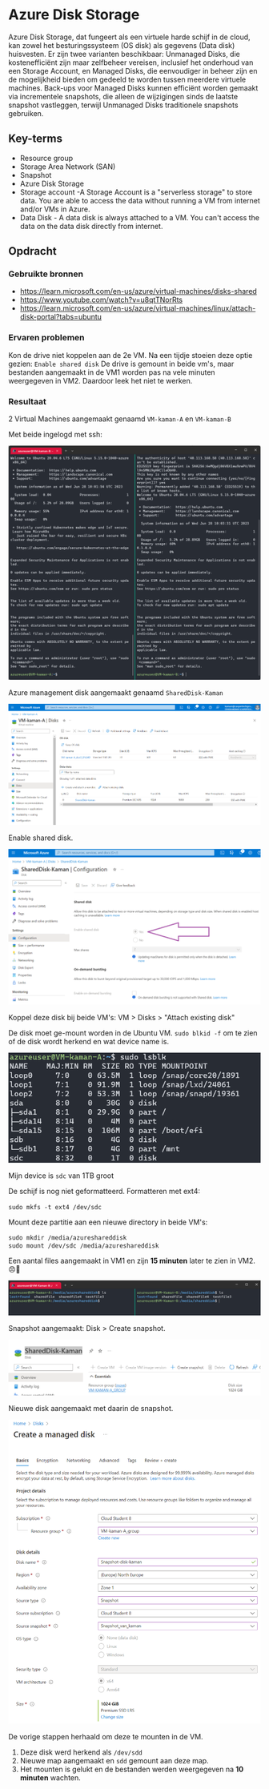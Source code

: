 # Azure Disk Storage

Azure Disk Storage, dat fungeert als een virtuele harde schijf in de cloud, kan zowel het besturingssysteem (OS disk) als gegevens (Data disk) huisvesten. Er zijn twee varianten beschikbaar: Unmanaged Disks, die kostenefficiënt zijn maar zelfbeheer vereisen, inclusief het onderhoud van een Storage Account, en Managed Disks, die eenvoudiger in beheer zijn en de mogelijkheid bieden om gedeeld te worden tussen meerdere virtuele machines. Back-ups voor Managed Disks kunnen efficiënt worden gemaakt via incrementele snapshots, die alleen de wijzigingen sinds de laatste snapshot vastleggen, terwijl Unmanaged Disks traditionele snapshots gebruiken.

## Key-terms
- Resource group
- Storage Area Network (SAN)
- Snapshot
- Azure Disk Storage
- Storage account -A Storage Account is a "serverless storage" to store data. You are able to access the data without running a VM from internet and/or VMs in Azure. 
- Data Disk - A data disk is always attached to a VM. You can't access the data on the data disk directly from internet.


## Opdracht
### Gebruikte bronnen
- https://learn.microsoft.com/en-us/azure/virtual-machines/disks-shared
- https://www.youtube.com/watch?v=u8qtTNorRts
- https://learn.microsoft.com/en-us/azure/virtual-machines/linux/attach-disk-portal?tabs=ubuntu

### Ervaren problemen
Kon de drive niet koppelen aan de 2e VM. Na een tijdje stoeien deze optie gezien: `Enable shared disk`
De drive is gemount in beide vm's, maar bestanden aangemaakt in de VM1 worden pas na vele minuten weergegeven in VM2. Daardoor leek het niet te werken.


### Resultaat
2 Virtual Machines aangemaakt genaamd `VM-kaman-A` en `VM-kaman-B`

Met beide ingelogd met ssh:

![Image](https://github.com/techgrounds/techgrounds-kaman/blob/main/00_includes/AZ-07_screen01.png)


Azure management disk aangemaakt genaamd `SharedDisk-Kaman`

![Image](https://github.com/techgrounds/techgrounds-kaman/blob/main/00_includes/AZ-07_screen02.png)

Enable shared disk.

![Image](https://github.com/techgrounds/techgrounds-kaman/blob/main/00_includes/AZ-07_screen03.png)


Koppel deze disk bij beide VM's: VM > Disks > "Attach existing disk" 

De disk moet ge-mount worden in de Ubuntu VM.
`sudo blkid -f` om te zien of de disk wordt herkend en wat device name is.

![Image](https://github.com/techgrounds/techgrounds-kaman/blob/main/00_includes/AZ-07_screen04.png)

Mijn device is `sdc` van 1TB groot

De schijf is nog niet geformatteerd. Formatteren met ext4:

`sudo mkfs -t ext4 /dev/sdc`

Mount deze partitie aan een nieuwe directory in beide VM's: 
```
sudo mkdir /media/azureshareddisk
sudo mount /dev/sdc /media/azureshareddisk
```

Een aantal files aangemaakt in VM1 en zijn **15 minuten** later te zien in VM2. :angry::fu:

![Image](https://github.com/techgrounds/techgrounds-kaman/blob/main/00_includes/AZ-07_screen05.png)


Snapshot aangemaakt: Disk > Create snapshot.

![Image](https://github.com/techgrounds/techgrounds-kaman/blob/main/00_includes/AZ-07_screen06.png)

Nieuwe disk aangemaakt met daarin de snapshot.

![Image](https://github.com/techgrounds/techgrounds-kaman/blob/main/00_includes/AZ-07_screen07.png)

De vorige stappen herhaald om deze te mounten in de VM.
1. Deze disk werd herkend als `/dev/sdd`
2. Nieuwe map aangemaakt en `sdd` gemount aan deze map.
3. Het mounten is gelukt en de bestanden werden weergegeven na **10 minuten** wachten.